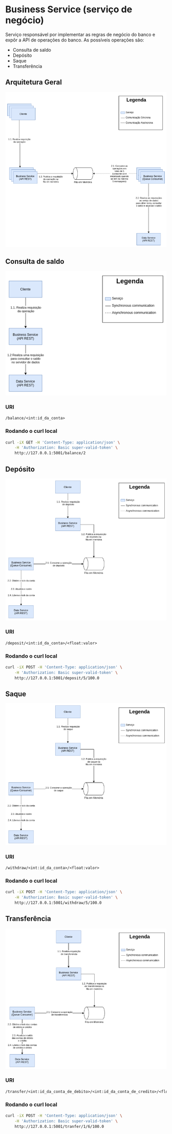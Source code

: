 # Business Service (serviço de negócio)

Serviço responsável por implementar as regras de negócio do banco e
expôr a API de operações do banco. As possíveis operações são:

- Consulta de saldo
- Depósito
- Saque
- Transferência

## Arquitetura Geral

![Visão Geral da Arquitetura](../docs/diagrama-visao-geral.png)

## Consulta de saldo

![Diagrama da Funcionalidade](../docs/Diagrams-ServidorDeNegocio-ConsultaDeSaldo.png)

### URI

```
/balance/<int:id_da_conta>
```

### Rodando o curl local

```bash
curl -iX GET -H 'Content-Type: application/json' \
    -H 'Authorization: Basic super-valid-token' \
    http://127.0.0.1:5001/balance/2
```

## Depósito

![Diagrama da Funcionalidade](../docs/Diagrams-ServidorDeNegocio-Deposito.png)

### URI

```
/deposit/<int:id_da_conta>/<float:valor>
```

### Rodando o curl local

```bash
curl -iX POST -H 'Content-Type: application/json' \
    -H 'Authorization: Basic super-valid-token' \
    http://127.0.0.1:5001/deposit/5/100.0
```

## Saque

![Diagrama da Funcionalidade](../docs/Diagrams-ServidorDeNegocio-Saque.png)

### URI

```
/withdraw/<int:id_da_conta>/<float:valor>
```

### Rodando o curl local

```bash
curl -iX POST -H 'Content-Type: application/json' \
    -H 'Authorization: Basic super-valid-token' \
    http://127.0.0.1:5001/withdraw/5/100.0
```

## Transferência

![Diagrama da Funcionalidade](../docs/Diagrams-ServidorDeNegocio-Transferencia.png)

### URI

```
/transfer/<int:id_da_conta_de_debito>/<int:id_da_conta_de_credito>/<float:valor>
```

### Rodando o curl local

```bash
curl -iX POST -H 'Content-Type: application/json' \
    -H 'Authorization: Basic super-valid-token' \
    http://127.0.0.1:5001/tranfer/1/6/100.0
```
